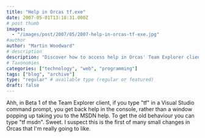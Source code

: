 ```yaml
---
title: "Help in Orcas tf.exe"
date: 2007-05-01T13:18:31.000Z
# post thumb
images:
  - "/images/post/2007/05/2007-help-in-orcas-tf-exe.jpg"
#author
author: "Martin Woodward"
# description
description: "Discover how to access help in Orcas' Team Explorer client seamlessly with the new tf command in Visual Studio."
# Taxonomies
categories: ["technology", "web", "programming"]
tags: ["blog", "archive"]
type: "regular" # available type (regular or featured)
draft: false
---
```

[](http://www.woodwardweb.com/WindowsLiveWriter/HelpinOrcastf.exe_BB18/Visual%20Studio%20Codename%20Orcas%20Command%20Prompt%5B2%5D.png)Ahh, in Beta 1 of the Team Explorer client, if you type "tf" in a Visual Studio command prompt, you get back help in the console, rather than a window popping up taking you to the MSDN help.  To get the old behaviour you can type "tf msdn".  Sweet.  I suspect this is the first of many small changes in Orcas that I'm really going to like.